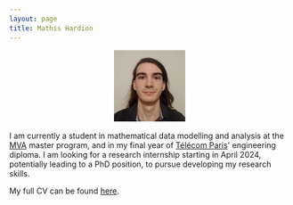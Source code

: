 ```yaml
---
layout: page
title: Mathis Hardion
---
```

<p style="text-align: center;"><img src=assets/img/pro.jpg alt="Picture" width="128"></p>

I am currently a student in mathematical data modelling and analysis at the [MVA](https://www.master-mva.com) master program, and in my final year of [Télécom Paris](https://www.telecom-paris.fr)' engineering diploma. I am looking for a research internship starting in April 2024, potentially leading to a PhD position, to pursue developing my research skills.

My full CV can be found [here](assets/pdf/cv.pdf).
